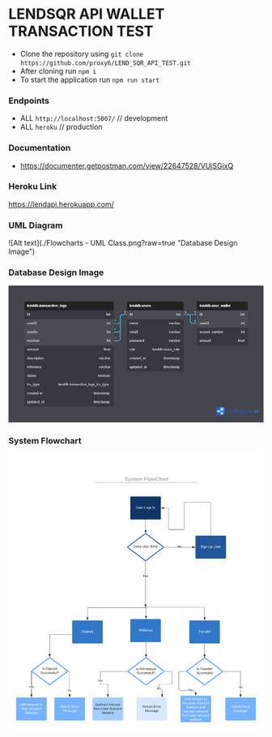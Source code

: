 # LENDSQR API WALLET TRANSACTION TEST

* Clone the repository using `git clone https://github.com/proxy6/LEND_SQR_API_TEST.git` 
* After cloning run `npm i`
* To start the application run `npm run start`

### Endpoints
- ALL `http://localhost:5007/`   // development
- ALL `heroku`                   // production

### Documentation
- https://documenter.getpostman.com/view/22647528/VUjSGixQ

### Heroku Link
https://lendapi.herokuapp.com/

### UML Diagram
![Alt text](./Flowcharts - UML Class.png?raw=true "Database Design Image")

### Database Design Image
![Alt text](./LendDB-Database-Design.png?raw=true "Database Design Image")

### System Flowchart
![Alt text](./System-Flowcharts.png?raw=true "Database Design Image")

